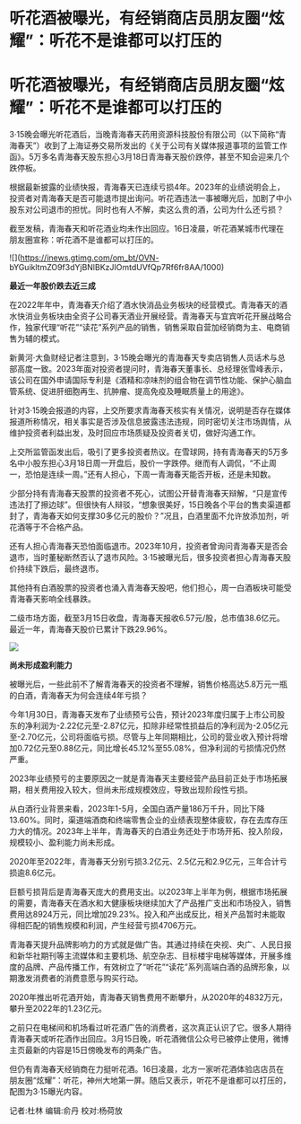 # 听花酒被曝光，有经销商店员朋友圈“炫耀”：听花不是谁都可以打压的

# 听花酒被曝光，有经销商店员朋友圈“炫耀”：听花不是谁都可以打压的

3·15晚会曝光听花酒后，当晚青海春天药用资源科技股份有限公司（以下简称“青海春天”）收到了上海证券交易所发出的《关于公司有关媒体报道事项的监管工作函》。5万多名青海春天股东担心3月18日青海春天股价跌停，甚至不知会迎来几个跌停板。

根据最新披露的业绩快报，青海春天已连续亏损4年。2023年的业绩说明会上，投资者对青海春天是否可能退市提出询问。听花酒违法一事被曝光后，加剧了中小股东对公司退市的担忧。同时也有人不解，卖这么贵的酒，公司为什么还亏损？

截至发稿，青海春天和听花酒业均未作出回应。16日凌晨，听花酒某城市代理在朋友圈宣称：听花酒不是谁都可以打压的。

![](https://inews.gtimg.com/om_bt/OVN-
bYGuikltmZO9f3dYjBNlBKzJIOmtdUVfQp7Rf6fr8AA/1000)

**最近一年股价跌去近三成**

在2022年年中，青海春天介绍了酒水快消品业务板块的经营模式。青海春天的酒水快消业务板块由全资子公司春天酒业开展经营。青海春天与宜宾听花开展战略合作，独家代理“听花”“读花”系列产品的销售，销售采取自营加经销商为主、电商销售为辅的模式。

新黄河·大鱼财经记者注意到，3·15晚会曝光的青海春天专卖店销售人员话术与总部高度一致。2023年面对投资者提问时，青海春天董事长、总经理张雪峰表示，该公司在国外申请国际专利是《酒精和凉味剂的组合物在调节性功能、保护心脑血管系统、促进肝细胞再生、抗肿瘤、提高免疫及睡眠质量上的用途》。

针对3·15晚会报道的内容，上交所要求青海春天核实有关情况，说明是否存在媒体报道所称情况，相关事实是否涉及信息披露违法违规，同时密切关注市场舆情，从维护投资者利益出发，及时回应市场质疑及投资者关切，做好沟通工作。

上交所监管函发出后，吸引了更多投资者热议。在雪球网，持有青海春天的5万多名中小股东担心3月18日周一开盘后，股价一字跌停。继而有人调侃，“不止周一，恐怕是连续一周。”还有人担心，下周一青海春天能否开板，还是未知数。

少部分持有青海春天股票的投资者不死心，试图公开替青海春天辩解，“只是宣传违法打了擦边球”。但很快有人辩驳，“想象很美好，15日晚各个平台的售卖渠道都封了，青海春天如何支撑30多亿元的股价？”况且，白酒里面不允许放添加剂，听花酒等于不合格产品。

还有人担心青海春天恐怕面临退市。2023年10月，投资者曾询问青海春天是否会退市，当时董秘断然否认了退市风险。3·15被曝光后，很多投资者担心青海春天股价持续下跌后，最终退市。

其他持有白酒股票的投资者也涌入青海春天股吧，他们担心，周一白酒板块可能受青海春天影响全线暴跌。

二级市场方面，截至3月15日收盘，青海春天报收6.57元/股，总市值38.6亿元。最近一年，青海春天股价已累计下跌29.96%。

![](https://inews.gtimg.com/om_bt/OY6QVxDDabEqzzT8h45WlXd4rv1Du2P_Ov48aAxkW4b8cAA/1000)

**尚未形成盈利能力**

被曝光后，一些此前不了解青海春天的投资者不理解，销售价格高达5.8万元一瓶的白酒，青海春天为何会连续4年亏损？

今年1月30日，青海春天发布了业绩预亏公告，预计2023年度归属于上市公司股东的净利润为-2.22亿元至-2.87亿元，扣除非经常性损益后的净利润为-2.05亿元至-2.70亿元，公司将面临亏损。尽管与上年同期相比，公司的营业收入预计将增加0.72亿元至0.88亿元，同比增长45.12%至55.08%，但净利润的亏损情况仍然严重。

2023年业绩预亏的主要原因之一就是青海春天主要经营产品目前正处于市场拓展期，相关费用投入较大，但尚未形成规模效应，导致出现阶段性亏损。

从白酒行业背景来看，2023年1-5月，全国白酒产量186万千升，同比下降13.60%。同时，渠道端酒商和终端零售企业的业绩表现整体疲软，存在去库存压力大的情况。2023年上半年，青海春天的白酒业务还处于市场开拓、投入阶段，规模较小、盈利能力尚未形成。

2020年至2022年，青海春天分别亏损3.2亿元、2.5亿元和2.9亿元，三年合计亏损逾8.6亿元。

巨额亏损背后是青海春天庞大的费用支出。以2023年上半年为例，根据市场拓展的需要，青海春天在酒水和大健康板块继续加大了产品推广支出和市场投入，销售费用达8924万元，同比增加29.23%。投入和产出成反比，相关产品暂时未能取得相匹配的销售规模和利润，产生经营亏损4706万元。

青海春天提升品牌影响力的方式就是做广告。其通过持续在央视、央广、人民日报和新华社期刊等主流媒体和主要机场、航空杂志、目标楼宇电梯等媒体，开展多维度的品牌、产品传播工作，有效树立了“听花”“读花”系列高端白酒的品牌形象，以期激发消费者的消费意愿与购买行动。

2020年推出听花酒开始，青海春天销售费用不断攀升，从2020年的4832万元，攀升至2022年的1.23亿元。

之前只在电梯间和机场看过听花酒广告的消费者，这次真正认识了它。很多人期待青海春天或听花酒作出回应。3月15日晚，听花酒微信公众号已被停止使用，微博主页最新的内容是15日傍晚发布的两条广告。

但仍有青海春天经销商在力挺听花酒。16日凌晨，北方一家听花酒体验店店员在朋友圈“炫耀”：听花，神州大地第一屏。随后又表示，听花不是谁都可以打压的，配图为3·15曝光内容。

记者:杜林 编辑:俞丹 校对:杨荷放

